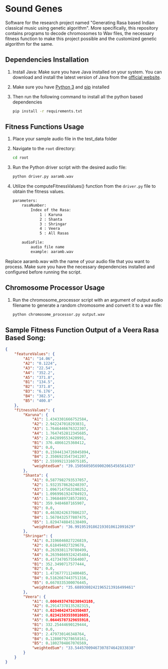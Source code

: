 # Sound Genes

Software for the research project named "Generating Rasa based Indian classical music using genetic algorithm".
More specifically, this repository contains programs to decode chromosomes to Wav files, the necessary fitness function to make this project possible and the customized genetic algorithm for the same.

## Dependencies Installation

1. Install Java: Make sure you have Java installed on your system. You can download and install the latest version of Java from the [official website](https://www.java.com/en/download/).

2. Make sure you have [Python 3](https://www.python.org/downloads/) and [pip](https://pip.pypa.io/en/stable/installation/) installed

3. Then run the following command to install all the python based dependencies

	```bat
	pip install -r requirements.txt
	```

## Fitness Functions Usage

1. Place your sample audio file in the test_data folder

2. Navigate to the `root` directory:
	```bat
	cd root
	```

3. Run the Python driver script with the desired audio file:
	```bat
	python driver.py aaramb.wav
	```
4. Utilize the computeFitnessValues() function from the `driver.py` file to obtain the fitness values.
	```bat
	parameters:
		rasaNumber:
			Index of the Rasa:
				1 : Karuna
				2 : Shanta
				3 : Shringar
				4 : Veera
				5 : All Rasas

		audioFile:
			audio file name
			example: aaramb.wav
	```
	
Replace aaramb.wav with the name of your audio file that you want to process. Make sure you have the necessary dependencies installed and configured before running the script.

## Chromosome Processor Usage

1. Run the chromosome_processor script with an argument of output audio filename to generate a random chromosome and convert it to a wav file:
	```bat
	python chromosome_processor.py output.wav
	```

## Sample Fitness Function Output of a Veera Rasa Based Song:

```json
{
    "featureValues": {
        "A1": "14.06",
        "A2": "0.1224",
        "A3": "22.54",
        "A4": "352.2",
        "A5": "371.8",
        "B1": "134.5",
        "B2": "371.8",
        "B3": "6.176",
        "B4": "382.5",
        "B5": "400.8"
    },
    "fitnessValues": {
        "Karuna": {
            "A1": 1.4343301666752584,
            "A2": 2.942247018293831,
            "A3": 1.7646446676322307,
            "A4": 1.7647452812345685,
            "A5": 2.042899553420991,
            "B1": 376.4866125360412,
            "B2": 0.0,
            "B3": 0.15944134726045894,
            "B4": 2.3506923547341207,
            "B5": 2.5599921316075185,
            "weightedSum": "39.15056050569002065456561433"
        },
        "Shanta": {
            "A1": 0.5877982793537057,
            "A2": 1.9323578626248397,
            "A3": 1.0967147563190252,
            "A4": 1.0969961924704923,
            "A5": 1.3968489728572893,
            "B1": 359.9484607165907,
            "B2": 0.0,
            "B3": 0.4630242637086237,
            "B4": 1.5678432577807475,
            "B5": 1.8294748845138409,
            "weightedSum": "36.99195191862193010612091629"
        },
        "Shringar": {
            "A1": 0.3196046027226819,
            "A2": 0.618494027329678,
            "A3": 0.2639381179780499,
            "A4": 0.26394669324245484,
            "A5": 0.4173470575564007,
            "B1": 352.3490717577444,
            "B2": 0.0,
            "B3": 1.4736777112400485,
            "B4": 0.5162667443751316,
            "B5": 0.6670335300076445,
            "weightedSum": "35.68893802421965213916499461"
        },
        "Veera": {
            "A1": 0.0004937470230943188,
            "A2": 0.29147378135282315,
            "A3": 0.02340424724350487,
            "A4": 0.02341583559810685,
            "A5": 0.06445787329655918,
            "B1": 332.25444690129444,
            "B2": 0.0,
            "B3": 2.479730146348764,
            "B4": 0.1280079278658161,
            "B5": 0.1802704867076569,
            "weightedSum": "33.54457009467307874642833838"
        }
    }
}